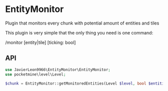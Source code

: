 # EntityMonitor
Plugin that monitors every chunk with potential amount of entities and tiles

This plugin is very simple that the only thing you need is one command:

/monitor [entity|tile] [ticking: bool]

## API
```php
use JavierLeon9966\EntityMonitor\EntityMonitor;
use pocketmine\level\Level;

$chunk = EntityMonitor::getMonitoredEntities(Level $level, bool $entities = true, bool $ticking = false, ?int &$count = null): ?Chunk;
```